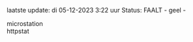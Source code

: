 laatste update: 
di 05-12-2023  3:22   uur 
Status: FAALT - geel - 
<div class="service Y">microstation</div><div class="service G">httpstat</div>